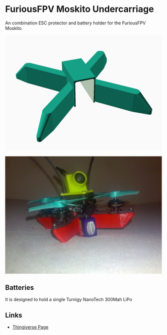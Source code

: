 # FuriousFPV Moskito Undercarriage

An combination ESC protector and battery holder for the FuriousFPV Moskito.

![FuriousFPV Moskito Undercarriage Rendering](undercarriageRendering.png)

![FuriousFPV Moskito](moskito.jpg)

## Batteries

It is designed to hold a single Turnigy NanoTech 300Mah LiPo

## Links

- [Thingiverse Page](https://www.thingiverse.com/thing:3059708)
